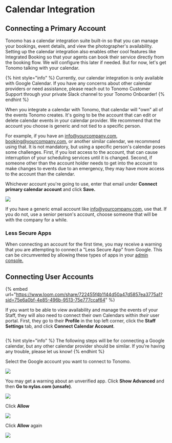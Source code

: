 # Calendar Integration

## Connecting a Primary Account

Tonomo has a calendar integration suite built-in so that you can manage your bookings, event details, and view the photographer's availability. Setting up the calendar integration also enables other cool features like Integrated Booking so that your agents can book their service directly from the booking flow. We will configure this later if needed. But for now, let's get Tonomo talking with your calendar.

{% hint style="info" %}
Currently, our calendar integration is only available with Google Calendar. If you have any concerns about other calendar providers or need assistance, please reach out to Tonomo Customer Support through your private Slack channel to your Tonomo Onboarder!
{% endhint %}

When you integrate a calendar with Tonomo, that calendar will "own" all of the events Tonomo creates. It's going to be the account that can edit or delete calendar events in your calendar provider. We recommend that the account you choose is generic and not tied to a specific person.

For example, if you have an info@yourcompany.com, booking@yourcompany.com, or another similar calendar, we recommend using that. It is not mandatory, but using a specific person's calendar poses some challenges. First, if you lost access to the account, that can cause interruption of your scheduling services until it is changed. Second, if someone other than the account holder needs to get into the account to make changes to events due to an emergency, they may have more access to the account than the calendar.

Whichever account you're going to use, enter that email under **Connect primary calendar account** and click **Save.**

![](<../.gitbook/assets/Connect Calendar Account.png>)

If you have a generic email account like info@yourcompany.com, use that. If you do not, use a senior person's account, choose someone that will be with the company for a while.

### Less Secure Apps

When connecting an account for the first time, you may receive a warning that you are attempting to connect a "Less Secure App" from Google. This can be circumvented by allowing these types of apps in your [admin console.](https://myaccount.google.com/lesssecureapps)

## Connecting User Accounts

{% embed url="https://www.loom.com/share/722455f4b1144d50a47d5857ea3775a1?sid=75e6a0bf-4e85-496b-9513-75e777ccaf64" %}

If you want to be able to view availability and manage the events of your Staff, they will also need to connect their own Calendars within _their_ user portal. First, they go to their **Profile** in the top left corner, click the **Staff Settings** tab, and click **Connect Calendar Account**.

<figure><img src="../.gitbook/assets/Staff Settings.png" alt=""><figcaption></figcaption></figure>

{% hint style="info" %}
The following steps will be for connecting a Google calendar, but any other calendar provider should be similar. If you're having any trouble, please let us know!
{% endhint %}

Select the Google account you want to connect to Tonomo.

![](<../.gitbook/assets/Connect Account 2.png>)

You may get a warning about an unverified app. Click **Show Advanced** and then **Go to nylas.com (unsafe)**.

![](<../.gitbook/assets/Connect ACcount 3.png>)

Click **Allow**

![](<../.gitbook/assets/Connect Account 4.png>)

Click **Allow** again

![](<../.gitbook/assets/Connect Account 5.png>)

